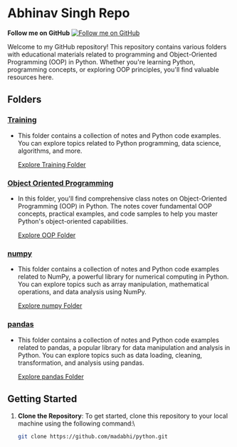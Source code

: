 # Abhinav Singh Repo 
**Follow me on GitHub** 
[![Follow me on GitHub](https://img.shields.io/github/followers/madabhi?style=social)](https://github.com/madabhi)


Welcome to my GitHub repository! This repository contains various folders with educational materials related to programming and Object-Oriented Programming (OOP) in Python. Whether you're learning Python, programming concepts, or exploring OOP principles, you'll find valuable resources here.

## Folders

### [Training](Training/)
- This folder contains a collection of notes and Python code examples. You can explore topics related to Python programming, data science, algorithms, and more. 

   [Explore Training Folder]([Training/](https://github.com/madabhi/python/tree/master/Training))

### [Object Oriented Programming](Object%20Oriented%20Programming/)
- In this folder, you'll find comprehensive class notes on Object-Oriented Programming (OOP) in Python. The notes cover fundamental OOP concepts, practical examples, and code samples to help you master Python's object-oriented capabilities.

   [Explore OOP Folder]([Object%20Oriented%20Programming/](https://github.com/madabhi/python/tree/master/Object%20Oriented%20Programming))
  
### [numpy](Pattern%20Module/numpy/)
- This folder contains a collection of notes and Python code examples related to NumPy, a powerful library for numerical computing in Python. You can explore topics such as array manipulation, mathematical operations, and data analysis using NumPy.

   [Explore numpy Folder]([Pattern%20Module/numpy/](https://github.com/madabhi/python/tree/master/Pattern%20Module/numpy))


### [pandas](Pattern%20Module/pandas/)
- This folder contains a collection of notes and Python code examples related to pandas, a popular library for data manipulation and analysis in Python. You can explore topics such as data loading, cleaning, transformation, and analysis using pandas.

   [Explore pandas Folder]([Pattern%20Module/pandas/](https://github.com/madabhi/python/tree/master/Pattern%20Module/pandas))


## Getting Started

1. **Clone the Repository**: To get started, clone this repository to your local machine using the following command:\
   
   ```bash
   git clone https://github.com/madabhi/python.git
   ```
